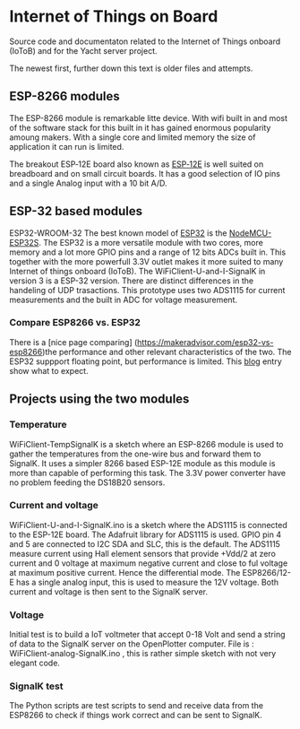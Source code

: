 # Internet of Things on Board

Source code and documentaton related to the Internet of Things onboard
(IoToB) and for the Yacht server project.

The newest first, further down this text is older files and attempts. 

## ESP-8266 modules 

The ESP-8266 module is remarkable litte device. With wifi built in and
most of the software stack for this built in it has gained enormous
popularity amoung makers. With a single core and limited memory the
size of application it can run is limited. 

The breakout ESP‑12E board also known as
[ESP‑12E](https://en.wikipedia.org/wiki/NodeMCU) is well suited on
breadboard and on small circuit boards. It has a good selection of IO
pins and a single Analog input with a 10 bit A/D.

## ESP-32 based modules

ESP32-WROOM-32 The best known model of
[ESP32](https://en.wikipedia.org/wiki/ESP32) is the
[NodeMCU-ESP32S](https://docs.zerynth.com/latest/official/board.zerynth.nodemcu_esp32/docs/index.html).
The ESP32 is a more versatile module with two cores, more memory and a
lot more GPIO pins and a range of 12 bits ADCs built in. This together
with the more powerfull 3.3V outlet makes it more suited to many
Internet of things onboard (IoToB). The WiFiClient-U-and-I-SignalK in
version 3 is a ESP-32 version. There are distinct differences in the
handeling of UDP trasactions. This prototype uses two ADS1115 for
current measurements and the built in ADC for voltage measurement.

### Compare ESP8266 vs. ESP32
There is a [nice page comparing]
(https://makeradvisor.com/esp32-vs-esp8266)the performance and other relevant 
characteristics of the two.
The ESP32 suppport floating point, but performance is limited. This 
[blog](https://blog.classycode.com/esp32-floating-point-performance-6e9f6f567a69) entry 
show what to expect. 


## Projects using the two modules

### Temperature 
WiFiClient-TempSignalK is a sketch where an ESP-8266 module is used to
gather the temperatures from the one-wire bus and forward them to
SignalK. It uses a simpler 8266 based ESP-12E module as this module is
more than capable of performing this task. The 3.3V power converter
have no problem feeding the DS18B20 sensors.

### Current and voltage
WiFiClient-U-and-I-SignalK.ino is a sketch where the ADS1115 is
connected to the ESP-12E board. The Adafruit library for ADS1115 is
used. GPIO pin 4 and 5 are connected to I2C SDA and SLC, this is the
default.  The ADS1115 measure current using Hall element sensors that
provide +Vdd/2 at zero current and 0 voltage at maximum negative
current and close to ful voltage at maximum positive current. Hence
the differential mode.  The ESP8266/12-E has a single analog input,
this is used to measure the 12V voltage.  Both current and voltage is
then sent to the SignalK server.

### Voltage
Initial test is to build a IoT voltmeter that accept 0-18 Volt and
send a string of data to the SignalK server on the OpenPlotter
computer. File is : WiFiClient-analog-SignalK.ino , this is rather
simple sketch with not very elegant code.


### SignalK test
The Python scripts are test scripts to send and receive data from the
ESP8266 to check if things work correct and can be sent to SignalK.

